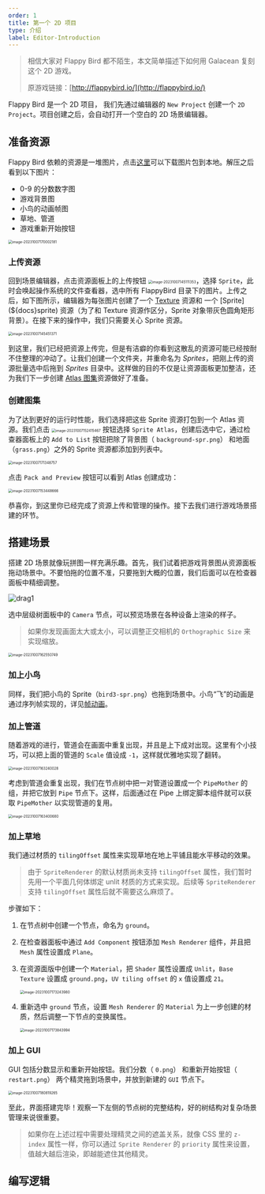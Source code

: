 ```yaml
---
order: 1
title: 第一个 2D 项目
type: 介绍
label: Editor-Introduction
---
```


> 相信大家对 Flappy Bird 都不陌生，本文简单描述下如何用 Galacean 复刻这个 2D 游戏。
>
> 原游戏链接：[http://flappybird.io/](http://flappybird.io/)

Flappy Bird 是一个 2D 项目， 我们先通过编辑器的 `New Project`  创建一个 `2D Project`。项目创建之后，会自动打开一个空白的 2D 场景编辑器。

## 准备资源

Flappy Bird 依赖的资源是一堆图片，点击[这里]()可以下载图片包到本地。解压之后看到以下图片：

- 0-9 的分数数字图
- 游戏背景图
- 小鸟的动画帧图
- 草地、管道
- 游戏重新开始按钮

<img src="https://gw.alipayobjects.com/zos/OasisHub/154a2280-92d5-465e-8501-4ecc3f01c9d1/image-20231007170002181.png" alt="image-20231007170002181" style="zoom:50%;" />

### 上传资源

回到场景编辑器，点击资源面板上的上传按钮 <img src="https://gw.alipayobjects.com/zos/OasisHub/07b876d3-462b-4a06-a2da-ce68d2932034/image-20231007145111353.png" alt="image-20231007145111353" style="zoom:50%;" />，选择  `Sprite`，此时会唤起操作系统的文件查看器，选中所有 FlappyBird 目录下的图片。上传之后，如下图所示，编辑器为每张图片创建了一个 [Texture](${docs}texture) 资源和 一个 [Sprite](${docs}sprite) 资源（为了和 Texture 资源作区分，Sprite 对象带灰色圆角矩形背景）。在接下来的操作中，我们只需要关心 Sprite 资源。

<img src="https://gw.alipayobjects.com/zos/OasisHub/7f13679f-de18-4621-81b1-5834b5d00bd7/image-20231007145451371.png" alt="image-20231007145451371" style="zoom:50%;" />

到这里，我们已经把资源上传完，但是有洁癖的你看到这散乱的资源可能已经按耐不住整理的冲动了。让我们创建一个文件夹，并重命名为 *Sprites*，把刚上传的资源批量选中后拖到 *Sprites* 目录中。这样做的目的不仅是让资源面板更加整洁，还为我们下一步创建 [Atlas 图集](${docs}sprite-atlas)资源做好了准备。

### 创建图集

为了达到更好的运行时性能，我们选择把这些 Sprite 资源打包到一个 Atlas 资源。我们点击 <img src="https://gw.alipayobjects.com/zos/OasisHub/16aa674c-1bee-49d7-a516-21c591a4ce36/image-20231007152415467.png" alt="image-20231007152415467" style="zoom:50%;" /> 按钮选择 `Sprite Atlas`，创建后选中它，通过检查器面板上的 `Add to List` 按钮把除了背景图（ `background-spr.png`） 和地面（`grass.png`）之外的 Sprite 资源都添加到列表中。

<img src="https://gw.alipayobjects.com/zos/OasisHub/a58d8beb-7e8e-4b5e-a53e-03ad37304009/image-20231007171348757.png" alt="image-20231007171348757" style="zoom:50%;" />

点击 `Pack and Preview` 按钮可以看到 Atlas 创建成功：

<img src="https://gw.alipayobjects.com/zos/OasisHub/cc3e12d2-5b7a-4968-8f4f-e8304a060caa/image-20231007153448666.png" alt="image-20231007153448666" style="zoom:50%;" />



恭喜你，到这里你已经完成了资源上传和管理的操作。接下去我们进行游戏场景搭建的环节。



## 搭建场景

搭建 2D 场景就像玩拼图一样充满乐趣。首先，我们试着把游戏背景图从资源面板拖动场景中。不要怕拖的位置不准，只要拖到大概的位置，我们后面可以在检查器面板中精细调整。

![drag1](https://gw.alipayobjects.com/zos/OasisHub/6cabaeea-cc36-4fe1-8bb5-d7ed8a9a49b7/drag1.gif)

选中层级树面板中的 `Camera` 节点，可以预览场景在各种设备上渲染的样子。

> 如果你发现画面太大或太小，可以调整正交相机的 `Orthographic Size` 来实现缩放。

<img src="https://gw.alipayobjects.com/zos/OasisHub/6b8b4c29-95fe-400d-b9a7-9f29ac5495b8/image-20231007162550749.png" alt="image-20231007162550749" style="zoom:50%;" />

### 加上小鸟

同样，我们把小鸟的 Sprite（`bird3-spr.png`）也拖到场景中。小鸟“飞”的动画是通过序列帧实现的，详见[帧动画](${docs}editor-frame-animation)。

### 加上管道

随着游戏的进行，管道会在画面中重复出现，并且是上下成对出现。这里有个小技巧，可以把上面的管道的 `Scale` 值设成 `-1`，这样就优雅地实现了翻转。

<img src="https://gw.alipayobjects.com/zos/OasisHub/c4e2cf84-3834-4178-86d0-3ad9faa7bd28/image-20231007163240028.png" alt="image-20231007163240028" style="zoom:50%;" />

考虑到管道会重复出现，我们在节点树中把一对管道设置成一个 `PipeMother` 的组，并把它放到 `Pipe` 节点下。这样，后面通过在 Pipe 上绑定脚本组件就可以获取  `PipeMother` 以实现管道的复用。

<img src="https://gw.alipayobjects.com/zos/OasisHub/ef20415a-aa57-4236-b29e-e4df88f7e747/image-20231007163400680.png" alt="image-20231007163400680" style="zoom:50%;" />

### 加上草地

我们通过材质的 `tilingOffset` 属性来实现草地在地上平铺且能水平移动的效果。

> 由于 `SpriteRenderer` 的默认材质尚未支持  `tilingOffset` 属性，我们暂时先用一个平面几何体绑定 unlit 材质的方式来实现。后续等  `SpriteRenderer` 支持  `tilingOffset` 属性后就不需要这么麻烦了。

步骤如下：

1. 在节点树中创建一个节点，命名为 `ground`。

2. 在检查器面板中通过 `Add Component` 按钮添加 `Mesh Renderer` 组件，并且把 `Mesh` 属性设置成 `Plane`。

3. 在资源面版中创建一个 `Material`，把 `Shader` 属性设置成 `Unlit`，`Base Texture` 设置成 `ground.png`，`UV tiling offset` 的 `x` 值设置成 `21`。

   <img src="https://gw.alipayobjects.com/zos/OasisHub/d5d5114c-ec4a-4bd0-a395-ae14633065c5/image-20231007173243980.png" alt="image-20231007173243980" style="zoom:50%;" />

4. 重新选中 `ground` 节点，设置 `Mesh Renderer` 的 `Material` 为上一步创建的材质，然后调整一下节点的变换属性。

   <img src="https://gw.alipayobjects.com/zos/OasisHub/efc19c94-d350-4de8-a043-774d6cf36f4a/image-20231007173843994.png" alt="image-20231007173843994" style="zoom:50%;" />

### 加上 GUI

GUI 包括分数显示和重新开始按钮。我们分数（ `0.png`） 和重新开始按钮（ `restart.png`） 两个精灵拖到场景中，并放到新建的 `GUI` 节点下。

<img src="https://gw.alipayobjects.com/zos/OasisHub/2f443e5f-1523-4341-8f10-4c85c421fb50/image-20231007180819265.png" alt="image-20231007180819265" style="zoom:50%;" />

至此，界面搭建完毕！观察一下左侧的节点树的完整结构，好的树结构对复杂场景管理来说很重要。

> 如果你在上述过程中需要处理精灵之间的遮盖关系，就像 CSS 里的 `z-index` 属性一样，你可以通过 `Sprite Renderer`  的 `priority` 属性来设置，值越大越后渲染，即越能遮住其他精灵。

## 编写逻辑
